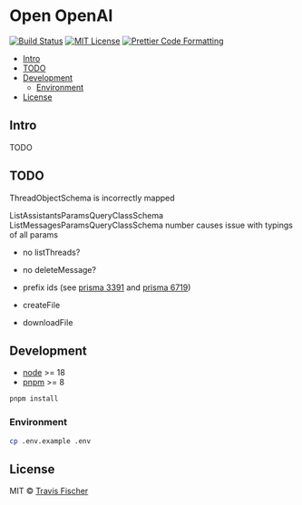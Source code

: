 # Open OpenAI <!-- omit in toc -->

<p>
  <a href="https://github.com/transitive-bullshit/OpenOpenAI/actions/workflows/test.yml"><img alt="Build Status" src="https://github.com/transitive-bullshit/OpenOpenAI/actions/workflows/test.yml/badge.svg" /></a>
  <a href="https://github.com/transitive-bullshit/OpenOpenAI/blob/main/license"><img alt="MIT License" src="https://img.shields.io/badge/license-MIT-blue" /></a>
  <a href="https://prettier.io"><img alt="Prettier Code Formatting" src="https://img.shields.io/badge/code_style-prettier-brightgreen.svg" /></a>
</p>

- [Intro](#intro)
- [TODO](#todo)
- [Development](#development)
  - [Environment](#environment)
- [License](#license)

## Intro

TODO

## TODO

ThreadObjectSchema is incorrectly mapped

ListAssistantsParamsQueryClassSchema
ListMessagesParamsQueryClassSchema number causes issue with typings of all params

- no listThreads?
- no deleteMessage?

- prefix ids (see [prisma 3391](https://github.com/prisma/prisma/issues/3391) and [prisma 6719](https://github.com/prisma/prisma/issues/6719))

- createFile
- downloadFile

## Development

- [node](https://nodejs.org/en) >= 18
- [pnpm](https://pnpm.io) >= 8

```bash
pnpm install
```

### Environment

```bash
cp .env.example .env
```

## License

MIT © [Travis Fischer](https://transitivebullsh.it)
